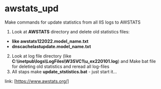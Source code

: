 # awstats_upd
Make commands for update statistics from all IIS logs to AWSTATS 

1. Look at **AWSTATS** directory and delete old statistics files:
- **like awstats122022.model_name.txt**
- **dnscachelastupdate.model_name.txt**
2. Look at log file directory (like **C:\inetpub\logs\LogFiles\W3SVC1\u_ex220101.log**) and Make bat file for deleting old statistics and reread all log-files
3. All staps make **update_ststistics.bat**  - just start it...

link: [https://www.awstats.org/]
